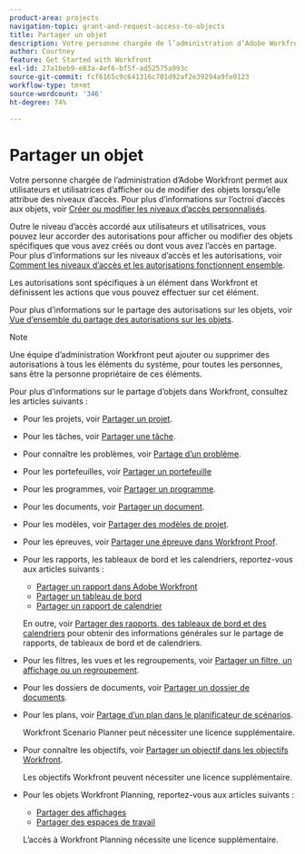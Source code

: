 ```yaml
---
product-area: projects
navigation-topic: grant-and-request-access-to-objects
title: Partager un objet
description: Votre personne chargée de l’administration d’Adobe Workfront permet aux utilisateurs et utilisatrices d’afficher ou de modifier des objets lorsqu’elle attribue des niveaux d’accès. Pour plus d’informations sur l’octroi d’accès aux objets, voir Créer ou modifier les niveaux d’accès personnalisés.
author: Courtney
feature: Get Started with Workfront
exl-id: 27a1beb9-e83a-4ef6-bf5f-ad52575a993c
source-git-commit: fcf6165c9c641316c701d92af2e39294a9fe0123
workflow-type: tm+mt
source-wordcount: '346'
ht-degree: 74%

---
```


# Partager un objet

<!--Audited: 01/2024-->

Votre personne chargée de l’administration d’Adobe Workfront permet aux utilisateurs et utilisatrices d’afficher ou de modifier des objets lorsqu’elle attribue des niveaux d’accès. Pour plus d’informations sur l’octroi d’accès aux objets, voir [Créer ou modifier les niveaux d’accès personnalisés](../../administration-and-setup/add-users/configure-and-grant-access/create-modify-access-levels.md).

Outre le niveau d’accès accordé aux utilisateurs et utilisatrices, vous pouvez leur accorder des autorisations pour afficher ou modifier des objets spécifiques que vous avez créés ou dont vous avez l’accès en partage. Pour plus d’informations sur les niveaux d’accès et les autorisations, voir [Comment les niveaux d’accès et les autorisations fonctionnent ensemble](../../administration-and-setup/add-users/access-levels-and-object-permissions/how-access-levels-permissions-work-together.md).

Les autorisations sont spécifiques à un élément dans Workfront et définissent les actions que vous pouvez effectuer sur cet élément.

Pour plus d’informations sur le partage des autorisations sur les objets, voir [Vue d’ensemble du partage des autorisations sur les objets](../../workfront-basics/grant-and-request-access-to-objects/sharing-permissions-on-objects-overview.md).

>[!NOTE]
>
>Une équipe d’administration Workfront peut ajouter ou supprimer des autorisations à tous les éléments du système, pour toutes les personnes, sans être la personne propriétaire de ces éléments.

Pour plus d’informations sur le partage d’objets dans Workfront, consultez les articles suivants :

* Pour les projets, voir [Partager un projet](/help/quicksilver/workfront-basics/grant-and-request-access-to-objects/share-a-project.md).

* Pour les tâches, voir [Partager une tâche](/help/quicksilver/workfront-basics/grant-and-request-access-to-objects/share-a-task.md).

* Pour connaître les problèmes, voir [Partage d’un problème](/help/quicksilver/workfront-basics/grant-and-request-access-to-objects/share-an-issue.md).

* Pour les portefeuilles, voir [Partager un portefeuille](/help/quicksilver/workfront-basics/grant-and-request-access-to-objects/share-a-portfolio.md)

* Pour les programmes, voir [Partager un programme](/help/quicksilver/workfront-basics/grant-and-request-access-to-objects/share-a-program.md).

* Pour les documents, voir [Partager un document](/help/quicksilver/workfront-basics/grant-and-request-access-to-objects/document-permissions.md).

* Pour les modèles, voir [Partager des modèles de projet](../../manage-work/projects/create-and-manage-templates/share-project-template.md).
* Pour les épreuves, voir [Partager une épreuve dans Workfront Proof](../../workfront-proof/wp-work-proofsfiles/share-proofs-and-files/share-proof.md).
* Pour les rapports, les tableaux de bord et les calendriers, reportez-vous aux articles suivants :

   * [Partager un rapport dans Adobe Workfront](../../reports-and-dashboards/reports/creating-and-managing-reports/share-report.md)
   * [Partager un tableau de bord](../../reports-and-dashboards/dashboards/creating-and-managing-dashboards/share-dashboard.md)
   * [Partager un rapport de calendrier](../../reports-and-dashboards/reports/calendars/share-a-calendar-report.md)

  En outre, voir [Partager des rapports, des tableaux de bord et des calendriers](../../workfront-basics/grant-and-request-access-to-objects/permissions-reports-dashboards-calendars.md) pour obtenir des informations générales sur le partage de rapports, de tableaux de bord et de calendriers.

* Pour les filtres, les vues et les regroupements, voir [Partager un filtre, un affichage ou un regroupement](../../reports-and-dashboards/reports/reporting-elements/share-filter-view-grouping.md).
* Pour les dossiers de documents, voir [Partager un dossier de documents](../../workfront-basics/grant-and-request-access-to-objects/share-a-document-folder.md).
* Pour les plans, voir [Partage d’un plan dans le planificateur de scénarios](../../scenario-planner/share-a-plan.md).

  Workfront Scenario Planner peut nécessiter une licence supplémentaire.

* Pour connaître les objectifs, voir [Partager un objectif dans les objectifs Workfront](../../workfront-goals/workfront-goals-settings/share-a-goal.md).

  Les objectifs Workfront peuvent nécessiter une licence supplémentaire.

* Pour les objets Workfront Planning, reportez-vous aux articles suivants :

   * [Partager des affichages](/help/quicksilver/planning/access/share-views.md)
   * [Partager des espaces de travail](/help/quicksilver/planning/access/share-workspaces.md)

  L’accès à Workfront Planning nécessite une licence supplémentaire.

